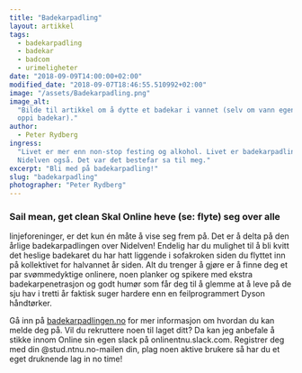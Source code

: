```yaml
---
title: "Badekarpadling"
layout: artikkel
tags:
  - badekarpadling
  - badekar
  - badcom
  - urimeligheter
date: "2018-09-09T14:00:00+02:00"
modified_date: "2018-09-07T18:46:55.510992+02:00"
image: "/assets/Badekarpadling.png"
image_alt:
  "Bilde til artikkel om å dytte et badekar i vannet (selv om vann egenlig skal
  oppi badekar)."
author:
  - Peter Rydberg
ingress:
  "Livet er mer enn non-stop festing og alkohol. Livet er badekarpadling over
  Nidelven også. Det var det bestefar sa til meg."
excerpt: "Bli med på badekarpadling!"
slug: "badekarpadling"
photographer: "Peter Rydberg"
---
```


### Sail mean, get clean Skal Online heve (se: flyte) seg over alle

linjeforeninger, er det kun én måte å vise seg frem på. Det er å delta på den
årlige badekarpadlingen over Nidelven! Endelig har du mulighet til å bli kvitt
det heslige badekaret du har hatt liggende i sofakroken siden du flyttet inn på
kollektivet for halvannet år siden. Alt du trenger å gjøre er å finne deg et par
svømmedyktige onlinere, noen planker og spikere med ekstra badekarpenetrasjon og
godt humør som får deg til å glemme at å leve på de sju hav i tretti år faktisk
suger hardere enn en feilprogrammert Dyson håndtørker.

Gå inn på [badekarpadlingen.no](http://www.badekarpadlingen.no) for mer
informasjon om hvordan du kan melde deg på. Vil du rekruttere noen til laget
ditt? Da kan jeg anbefale å stikke innom Online sin egen slack på
onlinentnu.slack.com. Registrer deg med din @stud.ntnu.no-mailen din, plag noen
aktive brukere så har du et eget druknende lag in no time!

